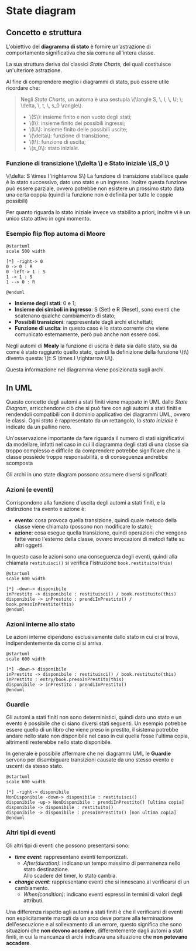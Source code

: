 # State diagram

## Concetto e struttura

L'obiettivo del **diagramma di stato** è fornire un'astrazione di comportamento significativa che sia comune all'intera
classe.

La sua struttura deriva dai classici *State Charts*, dei quali costituisce un'ulteriore astrazione.

Al fine di comprendere meglio i diagrammi di stato, può essere utile ricordare che:

> Negli _State Charts_, un automa è una sestupla \\(\langle S, \\, I, \\, U; \\; \delta, \\, t, \\, s_0 \rangle\\).
> - \\(S\\): insieme finito e non vuoto degli stati;
> - \\(I\\): insieme finito dei possibili ingressi;
> - \\(U\\): insieme finito delle possibili uscite;
> - \\(\delta\\): funzione di transizione;
> - \\(t\\): funzione di uscita;
> - \\(s_0\\): stato iniziale.

### Funzione di transizione \\(\delta \\) e Stato iniziale \\(S_0 \\)

\\(\delta: S \times I \rightarrow S\\\)
La funzione di transizione stabilisce quale è lo stato successivo, dato uno stato e un ingresso.
Inoltre questa funzione può essere parziale, ovvero potrebbe non esistere un prossimo stato data una certa coppia (quindi
la funzione non è definita per tutte le coppie possibili)

Per quanto riguarda lo stato iniziale invece va stabilito a priori, inoltre vi è un unico stato attivo in ogni momento.

### Esempio flip flop automa di Moore

```plantuml
@startuml
scale 500 width

[*] -right-> 0
0 -> 0 : R
0 -left-> 1 : S
1 -> 1 : S
1 --> 0 : R

@enduml
```

- **Insieme degli stati**: 0 e 1;
- **Insieme dei simboli in ingresso**: S (Set) e R (Reset), sono eventi che scatenano qualche cambiamento di stato;
- **Possibili transizioni**: rappresentate dagli archi etichettati;
- **Funzione di uscita**: in questo caso è lo stato corrente che viene comunicato esternamente, però può anche non
  essere cosi.

Negli automi di **Mealy** la funzione di uscita è data sia dallo stato, sia da come è stato raggiunto quello stato,
quindi la definizione della funzione \\(t\\) diventa questa: \\(t: S \times I \rightarrow U\\\).

Questa informazione nel diagramma viene posizionata sugli archi.

## In UML

Questo concetto degli automi a stati finiti viene mappato in UML dallo _State Diagram_, arricchendone ciò che si può
fare con agli automi a stati finiti e rendendoli compatibili con il dominio applicativo dei diagrammi UML, ovvero le
classi.
Ogni _stato_ è rappresentato da un rettangolo, lo _stato iniziale_ è indicato da un pallino nero.

Un'osservazione importante da fare riguarda il numero di stati significativi da modellare, infatti nel caso in cui il
diagramma degli stati di una classe sia troppo complesso e difficile da comprendere potrebbe significare che la classe
possiede troppe responsabilità, e di conseguenza andrebbe scomposta

Gli archi in uno state diagram possono assumere diversi significati:

### Azioni (e eventi)

Corrispondono alla funzione d'uscita degli automi a stati finiti, e la distinzione tra evento e azione è:

- **evento**: cosa provoca quella transizione, quindi quale metodo della classe viene chiamato (possono non modificare
  lo stato);
- **azione**: cosa esegue quella transizione, quindi operazioni che vengono
  fatte verso l'esterno della classe, ovvero invocazioni di metodi fatte su altri oggetti.

In questo caso le azioni sono una conseguenza degli eventi, quindi alla chiamata ``restituisci()`` si verifica
l'istruzione ``book.restituito(this)``

```plantuml
@startuml
scale 600 width

[*] -down-> disponibile
inPrestito -> disponibile : restituisci() / book.restituito(this)
disponibile -> inPrestito : prendiInPrestito() / book.presoInPrestito(this)
@enduml
```

### Azioni interne allo stato

Le azioni interne dipendono esclusivamente dallo stato in cui ci si trova, indipendentemente da come ci si arriva.

```plantuml
@startuml
scale 600 width

[*] -down-> disponibile
inPrestito -> disponibile : restituisci() / book.restituito(this)
inPrestito : entry/book.presoInPrestito(this)
disponibile -> inPrestito : prendiInPrestito()
@enduml
```

### Guardie

Gli automi a stati finiti non sono deterministici, quindi dato uno stato e un evento è possibile che ci siano diversi
stati seguenti.
Un esempio potrebbe essere quello di un libro che viene preso in prestito, il sistema potrebbe andare nello stato non
disponibile nel caso in cui quella fosse l'ultima copia, altrimenti resterebbe nello stato disponibile.

In generale è possibile affermare che nei diagrammi UML le **Guardie** servono per disambiguare transizioni causate da
uno stesso evento e uscenti da stesso stato.

```plantuml
@startuml
scale 600 width

[*] -right-> disponibile
NonDisponibile -down-> disponibile : restituisci()
disponibile -up-> NonDisponibile : prendiInPrestito() [ultima copia]
disponibile -> disponibile : restituito()
disponibile -> disponibile : presoInPrestito() [non ultima copia]
@enduml
```

### Altri tipi di eventi

Gli altri tipi di eventi che possono presentarsi sono:

- **_time event_**: rappresentano eventi temporizzati.
    * *After(duration)*: indicano un tempo massimo di permanenza nello stato destinazione. \
      Allo scadere del timer, lo stato cambia.
- **_change event_**: rappresentano eventi che si innescano al verificarsi di un cambiamento.
    * *When(condition)*: indicano eventi espressi in termini di valori degli attributi.

Una differenza rispetto agli automi a stati finiti è che il verificarsi di eventi non esplicitamente marcati da un arco
deve portare alla terminazione dell'esecuzione e al sollevamento di un errore, questo significa che sono situazioni che
**non devono accadere**, differentemente dagli automi a stati finiti, in cui la mancanza di archi indicava una
situazione che **non potevano accadere**.